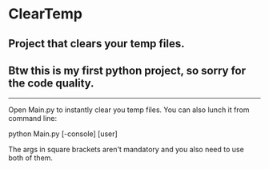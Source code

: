 # ClearTemp
Project that clears your temp files.
-
Btw this is my first python project, so sorry for the code quality.
-
---
Open Main.py to instantly clear you temp files. You can also lunch it from command line:

python Main.py [-console] [user]

The args in square brackets aren't mandatory and you also need to use both of them.
